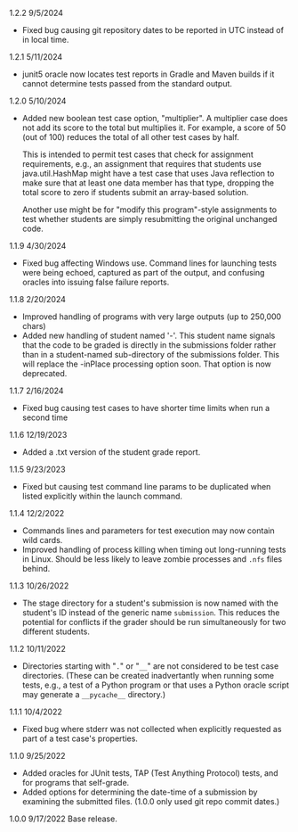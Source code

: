 1.2.2 9/5/2024
* Fixed bug causing git repository dates to be reported in UTC instead of
  in local time.

1.2.1 5/11/2024
* junit5 oracle now locates test reports in Gradle and Maven builds if it cannot
  determine tests passed from the standard output.

1.2.0 5/10/2024
* Added new boolean test case option, "multiplier". A multiplier case does not
  add its score to the total but multiplies it. For example, a score of 50
  (out of 100) reduces the total of all other test cases by half. 

    This is intended to permit test cases that check for assignment requirements,
    e.g., an assignment that requires that students use java.util.HashMap might
    have a test case that uses Java reflection to make sure that at least one
    data member has that type, dropping the total score to zero if students
    submit an array-based solution.

    Another use might be for "modify this program"-style assignments to test
    whether students are simply resubmitting the original unchanged code.

1.1.9 4/30/2024
* Fixed bug affecting Windows use. Command lines for launching tests were being
  echoed, captured as part of the output, and confusing oracles into issuing
  false failure reports.

1.1.8 2/20/2024
* Improved handling of programs with very large outputs (up to 250,000 chars)
* Added new handling of student named '-'.  This student name signals that
  the code to be graded is directly in the submissions folder rather than in
  a student-named sub-directory of the submissions folder.  This will replace
  the -inPlace processing option soon. That option is now deprecated.

1.1.7 2/16/2024
* Fixed bug causing test cases to have shorter time limits when run a second time

1.1.6 12/19/2023
* Added a .txt version of the student grade report.

1.1.5 9/23/2023
* Fixed but causing test command line params to be duplicated when listed
  explicitly within the launch command.

1.1.4 12/2/2022
* Commands lines and parameters for test execution may now contain wild cards.
* Improved handling of process killing when timing out long-running tests in
  Linux. Should be less likely to leave zombie processes and `.nfs` files
  behind.

1.1.3 10/26/2022
* The stage directory for a student's submission is now named with the 
  student's ID instead of the generic name `submission`. This reduces
  the potential for conflicts if the grader should be run simultaneously
  for two different students.

1.1.2 10/11/2022

* Directories starting with "`.`" or "`__`" are not considered to be test case
  directories. (These can be created inadvertantly when running some tests,
  e.g., a test of a Python program or that uses a Python oracle script
  may generate a `__pycache__` directory.)

1.1.1 10/4/2022

* Fixed bug where stderr was not collected when explicitly requested
  as part of a test case's properties.

1.1.0 9/25/2022  

* Added oracles for JUnit tests, TAP (Test Anything Protocol) tests, and
  for programs that self-grade.
* Added options for determining the date-time of a submission by examining the
  submitted files.  (1.0.0 only used git repo commit dates.)

1.0.0  9/17/2022   Base release.
